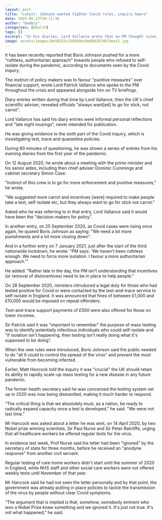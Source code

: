 ```yaml
---
layout: post
title: "Latest: Johnson wanted tighter Covid rules, inquiry hears"
date: 2025-05-22T19:11:38
author: "badely"
categories: [Health]
tags: []
excerpt: "In his diaries, Lord Vallance wrote that ex-PM thought rules were not ruthless enough."
image: assets/images/8e50253c159269ec8e660287db74ee31.jpg
---
```


It has been recently reported that Boris Johnson pushed for a more "ruthless, authoritarian approach" towards people who refused to self-isolate during the pandemic, according to documents seen by the Covid inquiry.

The instinct of policy makers was to favour "punitive measures" over financial support, wrote Lord Patrick Vallance who spoke to the PM throughout the crisis and appeared alongside him on TV briefings.

Diary entries written during that time by Lord Vallance, then the UK's chief scientific adviser, revealed  officials "always want[ed] to go for stick, not carrot".

Lord Vallance has said his diary entries were informal personal reflections and "late night musings", never intended for publication.

He was giving evidence to the sixth part of the Covid inquiry, which is investigating test, trace and quarantine policies.

During 90 minutes of questioning, he was shown a series of entries from his evening diaries from the first year of the pandemic.

On 12 August 2020, he wrote about a meeting with the prime minister and his senior aides, including then chief adviser Dominic Cummings and cabinet secretary Simon Case.

"Instinct of this crew is to go for more enforcement and punitive measures," he wrote.

"We suggested more carrot and incentives [were] required to make people take a test, self-isolate etc, but they always want to go for stick not carrot."

Asked who he was referring to in that entry, Lord Vallance said it would have been the "decision-makers for policy".

In another entry, on 25 September 2020, as Covid cases were rising once again, he quoted Boris Johnson as saying: "We need a lot more punishments and a lot more closing down".

And in a further entry on 7 January 2021, just after the start of the third nationwide lockdown, he wrote: "PM says: 'We haven't been ruthless enough. We need to force more isolation. I favour a more authoritarian approach.'"

He added: "Rather late in the day, the PM isn't understanding that incentives (or removal of disincentives) need to be in place to help people."

On 28 September 2020, ministers introduced a legal duty for those who had tested positive for Covid or were contacted by the test-and-trace service to self-isolate in England. It was announced that fines of between £1,000 and £10,000 would be imposed on repeat offenders.

Test-and-trace support payments of £500 were also offered for those on lower incomes.

Sir Patrick said it was "important to remember" the purpose of mass testing was to identify potentially infectious individuals who could self-isolate and "if isolation isn't happening, then testing isn't really doing what it's supposed to be doing".

When the new rules were introduced, Boris Johnson said the public needed to do "all it could to control the spread of the virus" and prevent the most vulnerable from becoming infected.

Earlier, Matt Hancock told the inquiry it was "crucial" the UK should retain its ability to rapidly scale-up mass testing for a new disease in any future pandemic.

The former health secretary said he was concerned the testing system set up in 2020 was now being dismantled, making it much harder to respond.

"The critical thing is that we absolutely must, as a nation, be ready to radically expand capacity once a test is developed," he said. "We were not last time."

Mr Hancock was asked about a letter he was sent, on 14 April 2020, by two Nobel prize winning scientists, Sir Paul Nurse and Sir Peter Ratcliffe, urging that all healthcare workers be offered regular tests for the virus.

In evidence last week, Prof Nurse said his letter had been "ignored" by the secretary of state for three months, before he received an "anodyne response" from another civil servant.

Regular testing of care home workers didn't start until the summer of 2020 in England, while NHS staff and other social care workers were not offered weekly tests until November of that year.

Mr Hancock said he had not seen the letter personally and by that point, the government was already putting in place policies to tackle the transmission of the virus by people without clear Covid symptoms.

"The argument that is implied is that, somehow, somebody eminent who won a Nobel Prize knew something and we ignored it. It's just not true. It's not what happened," he said.

